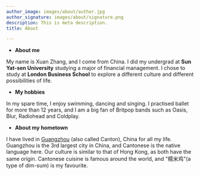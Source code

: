 ```yaml
---
author_image: images/about/author.jpg
author_signature: images/about/signature.png
description: This is meta description.
title: About

---
```

* **About me**

My name is Xuan Zhang, and I come from China. I did my undergrad at **Sun Yat-sen University** studying a major of financial management. I chose to study at **London Business School** to explore a different culture and different possibilities of life.

* **My hobbies**

In my spare time, I enjoy swimming, dancing and singing. I practised ballet for more than 12 years, and I am a big fan of Britpop bands such as Oasis, Blur, Radiohead and Coldplay.

* **About my hometown**

I have lived in [Guangzhou](https://en.wikipedia.org/wiki/Guangzhou) (also called Canton), China for all my life. Guangzhou is the 3rd largest city in China, and Cantonese is the native language here. Our culture is similar to that of Hong Kong, as both have the same origin. Cantonese cuisine is famous around the world, and "糯米鸡"(a type of dim-sum) is my favourite.